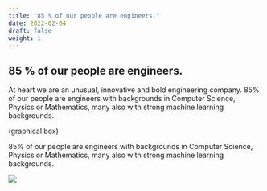 ```yaml
---
title: "85 % of our people are engineers."
date: 2022-02-04
draft: false
weight: 1
---
```


## 85 % of our people are engineers.

At heart we are an unusual, innovative and bold engineering company. 85% of our people are engineers with backgrounds in Computer Science, Physics or Mathematics, many also with strong machine learning backgrounds.

(graphical box)

85% of our people are engineers with backgrounds in Computer Science, Physics or Mathematics, many also with strong machine learning backgrounds.

![](/img/join-the-team/85-of-our-people-are-engineers-1.png)

